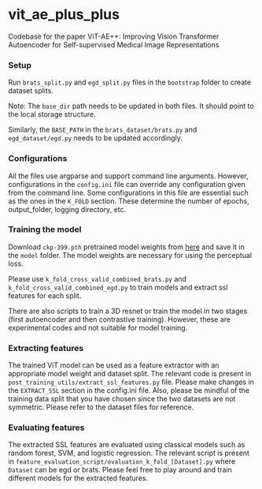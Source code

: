 # vit_ae_plus_plus
Codebase for the paper ViT-AE++: Improving Vision Transformer Autoencoder for Self-supervised Medical Image Representations

### Setup

Run `brats_split.py` and `egd_split.py` files in the `bootstrap` folder to create dataset splits.

Note: The `base_dir` path needs to be updated in both files. It should point to the local storage structure.

Similarly, the `BASE_PATH` in the `brats_dataset/brats.py` and `egd_dataset/egd.py` needs to be updated accordingly.

### Configurations
All the files use argparse and support command line arguments. However, configurations in the `config.ini` file can override any configuration given from the command line.
Some configurations in this file are essential such as the ones in the `K_FOLD` section. These determine the number of epochs, output_folder, logging directory, etc.


### Training the model

Download `ckp-399.pth` pretrained model weights from [here](https://filesender.switch.ch/filesender2/?s=download&token=d1c823e2-d80e-492a-94aa-0c6146692731) and save it in the `model` folder. The model weights are necessary for using the perceptual loss.

Please use `k_fold_cross_valid_combined_brats.py` and `k_fold_cross_valid_combined_egd.py` to train models and extract ssl features for each split. 

There are also scripts to train a 3D resnet or train the model in two stages (first autoencoder and then contrastive training). However, these are experimental codes and not suitable for model training.

### Extracting features

The trained ViT model can be used as a feature extractor with an appropriate model weight and dataset split. The relevant code is present in `post_training_utils/extract_ssl_features.py` file. Please make changes in the `EXTRACT_SSL` section in the config.ini file. Also, please be mindful of the training data split
that you have chosen since the two datasets are not symmetric. Please refer to the dataset files for reference. 

### Evaluating features

The extracted SSL features are evaluated using classical models such as random forest, SVM, and logistic regression. The relevant script is present in `feature_evaluation_script/evaluation_k_fold_[Dataset].py` where 
`Dataset` can be egd or brats. Please feel free to play around and train different models for the extracted features. 
